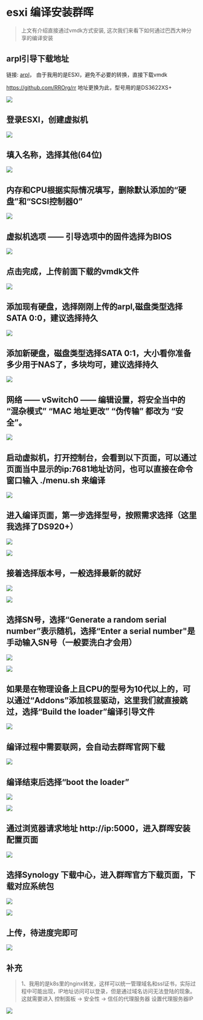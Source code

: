 # esxi 编译安装群晖
> 上文有介绍直接通过vmdk方式安装, 这次我们来看下如何通过巴西大神分享的编译安装

## arpl引导下载地址

链接: [arpl](https://github.com/fbelavenuto/arpl/releases)， 由于我用的是ESXI，避免不必要的转换，直接下载vmdk

https://github.com/RROrg/rr 地址更换为此，型号用的是DS3622XS+

![](https://cdn.jsdelivr.net/gh/callac/markdown-image@main/img/202306271126945.png)

## 登录ESXI，创建虚拟机

![](https://cdn.jsdelivr.net/gh/callac/markdown-image@main/img/202301171247832.png)

## 填入名称，选择其他(64位)

![](https://cdn.jsdelivr.net/gh/callac/markdown-image@main/img/202306271129630.png)

## 内存和CPU根据实际情况填写，删除默认添加的“硬盘”和“SCSI控制器0”

![](https://cdn.jsdelivr.net/gh/callac/markdown-image@main/img/202301171247519.png)

## 虚拟机选项 —— 引导选项中的固件选择为BIOS

![](https://cdn.jsdelivr.net/gh/callac/markdown-image@main/img/202301171247871.png)

## 点击完成，上传前面下载的vmdk文件

![](https://cdn.jsdelivr.net/gh/callac/markdown-image@main/img/202306271131773.png)

## 添加现有硬盘，选择刚刚上传的arpl,磁盘类型选择SATA 0:0，建议选择持久

![](https://cdn.jsdelivr.net/gh/callac/markdown-image@main/img/202306271135102.png)

## 添加新硬盘，磁盘类型选择SATA 0:1，大小看你准备多少用于NAS了，多块均可，建议选择持久

![](https://cdn.jsdelivr.net/gh/callac/markdown-image@main/img/202306271136195.png)

## 网络 —— vSwitch0 —— 编辑设置，将安全当中的 “混杂模式” “MAC 地址更改” “伪传输” 都改为 “安全”。 

![](https://cdn.jsdelivr.net/gh/callac/markdown-image@main/img/202301171248831.png)

## 启动虚拟机，打开控制台，会看到以下页面，可以通过页面当中显示的ip:7681地址访问，也可以直接在命令窗口输入 ./menu.sh 来编译

![](https://cdn.jsdelivr.net/gh/callac/markdown-image@main/img/202306271138414.png)

## 进入编译页面，第一步选择型号，按照需求选择（这里我选择了DS920+）

![](https://cdn.jsdelivr.net/gh/callac/markdown-image@main/img/202306271142826.png)

![](https://cdn.jsdelivr.net/gh/callac/markdown-image@main/img/202306271142258.png)

## 接着选择版本号，一般选择最新的就好

![](https://cdn.jsdelivr.net/gh/callac/markdown-image@main/img/202306271144032.png)

![](https://cdn.jsdelivr.net/gh/callac/markdown-image@main/img/202306271145429.png)


## 选择SN号，选择“Generate a random serial number”表示随机，选择“Enter a serial number"是手动输入SN号（一般要洗白才会用）

![](https://cdn.jsdelivr.net/gh/callac/markdown-image@main/img/202306271146587.png)

![](https://cdn.jsdelivr.net/gh/callac/markdown-image@main/img/202306271146556.png)


## 如果是在物理设备上且CPU的型号为10代以上的，可以通过“Addons”添加核显驱动，这里我们就直接跳过，选择“Build the loader”编译引导文件

![](https://cdn.jsdelivr.net/gh/callac/markdown-image@main/img/202306271221073.png)

## 编译过程中需要联网，会自动去群晖官网下载

![](https://cdn.jsdelivr.net/gh/callac/markdown-image@main/img/202306271221171.png)


## 编译结束后选择“boot the loader”

![](https://cdn.jsdelivr.net/gh/callac/markdown-image@main/img/202306271223506.png)

![](https://cdn.jsdelivr.net/gh/callac/markdown-image@main/img/202306271224334.png)

## 通过浏览器请求地址 http://ip:5000，进入群晖安装配置页面

![](https://cdn.jsdelivr.net/gh/callac/markdown-image@main/img/202306271226022.png)

## 选择Synology 下载中心，进入群晖官方下载页面，下载对应系统包

![](https://cdn.jsdelivr.net/gh/callac/markdown-image@main/img/202306271228447.png)

![](https://cdn.jsdelivr.net/gh/callac/markdown-image@main/img/202306271229680.png)

## 上传，待进度完即可

![](https://cdn.jsdelivr.net/gh/callac/markdown-image@main/img/202306271231603.png)


## 补充

> 1、我用的是k8s里的nginx转发，这样可以统一管理域名和ssl证书，实际过程中可能出现，IP地址访问可以登录，但是通过域名访问无法登陆的现象。这就需要进入 控制面板 -> 安全性 -> 信任的代理服务器 设置代理服务器IP

![](https://cdn.jsdelivr.net/gh/callac/markdown-image@main/img/202306271346731.png)